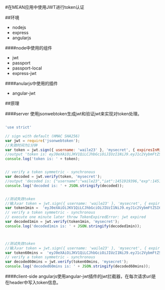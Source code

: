 #在MEAN应用中使用JWT进行token认证

##环境
- nodejs
- express
- angularjs

####node中使用的组件

- jwt
- passport
- passport-local
- express-jwt

####anularjs中使用的插件
- angular-jwt

##原理

####server
使用jsonwebtoken生成jwt和验证jwt来实现对token处理。

``` javascript

'use strict'

// sign with default (HMAC SHA256)
var jwt = require('jsonwebtoken');
//失效时间为1分钟
var token = jwt.sign({ username: 'waile23' }, 'mysecret', { expiresInMinutes: 1 });
//output 'token is: eyJ0eXAiOiJKV1QiLCJhbGciOiJIUzI1NiJ9.eyJ1c2VybmFtZSI6IndhaWxlMjMiLCJpYXQiOjE0NTE5MTkzOTYsImV4cCI6MTQ1MTkxOTQ1Nn0.2fGK2bhyZixpGwscO14EmRCqfbVmJnBsI-mGtpCLoUY'
console.log('token is: ' + token);


// verify a token symmetric - synchronous
var decoded = jwt.verify(token, 'mysecret');
//output 'decoded is: {"username":"waile23","iat":1451919396,"exp":1451919456}'
console.log('decoded is: ' + JSON.stringify(decoded));


//测试失效token
//输入var token = jwt.sign({ username: 'waile23' }, 'mysecret', { expiresInMinutes: 1 });生成的token值，替换token60mins中的值
var token1min =  'eyJ0eXAiOiJKV1QiLCJhbGciOiJIUzI1NiJ9.eyJ1c2VybmFtZSI6IndhaWxlMjMiLCJpYXQiOjE0NTE5MTkzOTYsImV4cCI6MTQ1MTkxOTQ1Nn0.2fGK2bhyZixpGwscO14EmRCqfbVmJnBsI-mGtpCLoUY';
// verify a token symmetric - synchronous  
// execute one minute later throw TokenExpiredError: jwt expired
var decoded1min = jwt.verify(token1min, 'mysecret');
console.log('decoded1min is: ' + JSON.stringify(decoded1min));



//测试失效token
//输入var token = jwt.sign({ username: 'waile23' }, 'mysecret', { expiresInMinutes: 60 });生成的token值，替换token60mins中的值
var token60mins =  'eyJ0eXAiOiJKV1QiLCJhbGciOiJIUzI1NiJ9.eyJ1c2VybmFtZSI6IndhaWxlMjMiLCJpYXQiOjE0NTE5MTk4ODQsImV4cCI6MTQ1MTkxOTk0NH0kgmnrK86QC_vWRt0B_IShsIJHeYzLTQwRdwCFyvd-cw';
// verify a token symmetric - synchronous  
var decoded60mins = jwt.verify(token60mins, 'mysecret');
console.log('decoded60mins is: ' + JSON.stringify(decoded60mins));

```

####client-side
angularjs使用angular-jwt插件的jwt拦截器，在每次请求url是在header中写入token信息。








